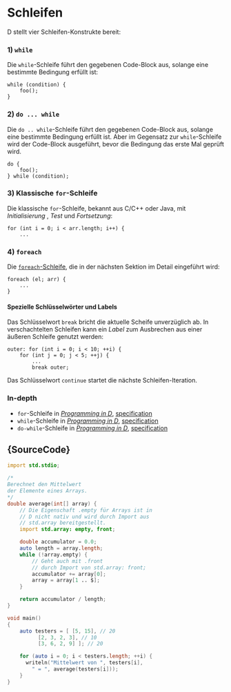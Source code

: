 # Schleifen

D stellt vier Schleifen-Konstrukte bereit:

### 1) `while`

Die `while`-Schleife führt den gegebenen Code-Block aus,
solange eine bestimmte Bedingung erfüllt ist:

    while (condition) {
        foo();
    }

### 2) `do ... while`

Die `do .. while`-Schleife führt den gegebenen Code-Block aus,
solange eine bestimmte Bedingung erfüllt ist. Aber im Gegensatz
zur `while`-Schleife wird der Code-Block ausgeführt, bevor 
die Bedingung das erste Mal geprüft wird.

    do {
        foo();
    } while (condition);

### 3) Klassische `for`-Schleife

Die klassische `for`-Schleife, bekannt aus C/C++ oder Java, 
mit _Initialisierung_ , _Test_ und _Fortsetzung_:

    for (int i = 0; i < arr.length; i++) {
        ...

### 4) `foreach`

Die [`foreach`-Schleife](basics/foreach), die in der nächsten Sektion 
im Detail eingeführt wird:

    foreach (el; arr) {
        ...
    }

#### Spezielle Schlüsselwörter und Labels

Das Schlüsselwort `break` bricht die aktuelle Scheife unverzüglich ab.
In verschachtelten Schleifen kann ein _Label_ zum Ausbrechen aus einer
äußeren Schleife genutzt werden:

    outer: for (int i = 0; i < 10; ++i) {
        for (int j = 0; j < 5; ++j) {
            ...
            break outer;

Das Schlüsselwort `continue` startet die nächste Schleifen-Iteration.

### In-depth

- `for`-Schleife in [_Programming in D_](http://ddili.org/ders/d.en/for.html), [specification](https://dlang.org/spec/statement.html#ForStatement)
- `while`-Schleife in [_Programming in D_](http://ddili.org/ders/d.en/while.html), [specification](https://dlang.org/spec/statement.html#WhileStatement)
- `do-while`-Schleife in [_Programming in D_](http://ddili.org/ders/d.en/do_while.html), [specification](https://dlang.org/spec/statement.html#do-statement)

## {SourceCode}

```d
import std.stdio;

/*
Berechnet den Mittelwert 
der Elemente eines Arrays.
*/
double average(int[] array) {
    // Die Eigenschaft .empty für Arrays ist in
    // D nicht nativ und wird durch Import aus 
    // std.array bereitgestellt.
    import std.array: empty, front;

    double accumulator = 0.0;
    auto length = array.length;
    while (!array.empty) {
        // Geht auch mit .front
        // durch Import von std.array: front;
        accumulator += array[0];
        array = array[1 .. $];
    }

    return accumulator / length;
}

void main()
{
    auto testers = [ [5, 15], // 20
          [2, 3, 2, 3], // 10
          [3, 6, 2, 9] ]; // 20

    for (auto i = 0; i < testers.length; ++i) {
      writeln("Mittelwert von ", testers[i],
        " = ", average(testers[i]));
    }
}
```
